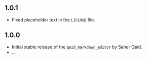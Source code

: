 ## 1.0.1

- Fixed placeholder text in the `LICENSE` file.

## 1.0.0

- Initial stable release of the `qaid_markdown_editor` by Saher Qaid.
- ...